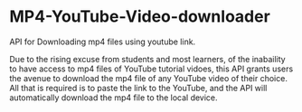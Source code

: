 # MP4-YouTube-Video-downloader
API for Downloading mp4 files using youtube link.

Due to the rising excuse from students and most learners, of the inabaility to have access to mp4 files of YouTube tutorial vidoes, this API grants users the avenue to download the mp4 file of any YouTube video of their choice. All that is required is to paste the link to the YouTube, and the API will automatically download the mp4 file to the local device.
